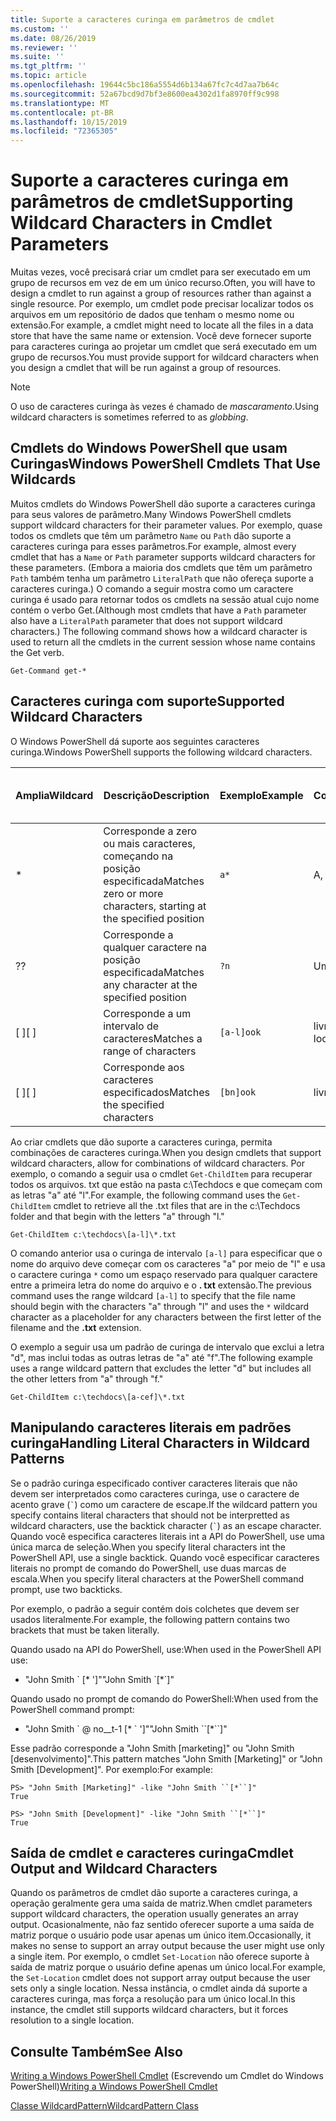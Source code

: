 ```yaml
---
title: Suporte a caracteres curinga em parâmetros de cmdlet
ms.custom: ''
ms.date: 08/26/2019
ms.reviewer: ''
ms.suite: ''
ms.tgt_pltfrm: ''
ms.topic: article
ms.openlocfilehash: 19644c5bc186a5554d6b134a67fc7c4d7aa7b64c
ms.sourcegitcommit: 52a67bcd9d7bf3e8600ea4302d1fa8970ff9c998
ms.translationtype: MT
ms.contentlocale: pt-BR
ms.lasthandoff: 10/15/2019
ms.locfileid: "72365305"
---
```

# <a name="supporting-wildcard-characters-in-cmdlet-parameters"></a><span data-ttu-id="fccb7-102">Suporte a caracteres curinga em parâmetros de cmdlet</span><span class="sxs-lookup"><span data-stu-id="fccb7-102">Supporting Wildcard Characters in Cmdlet Parameters</span></span>

<span data-ttu-id="fccb7-103">Muitas vezes, você precisará criar um cmdlet para ser executado em um grupo de recursos em vez de em um único recurso.</span><span class="sxs-lookup"><span data-stu-id="fccb7-103">Often, you will have to design a cmdlet to run against a group of resources rather than against a single resource.</span></span> <span data-ttu-id="fccb7-104">Por exemplo, um cmdlet pode precisar localizar todos os arquivos em um repositório de dados que tenham o mesmo nome ou extensão.</span><span class="sxs-lookup"><span data-stu-id="fccb7-104">For example, a cmdlet might need to locate all the files in a data store that have the same name or extension.</span></span> <span data-ttu-id="fccb7-105">Você deve fornecer suporte para caracteres curinga ao projetar um cmdlet que será executado em um grupo de recursos.</span><span class="sxs-lookup"><span data-stu-id="fccb7-105">You must provide support for wildcard characters when you design a cmdlet that will be run against a group of resources.</span></span>

> [!NOTE]
> <span data-ttu-id="fccb7-106">O uso de caracteres curinga às vezes é chamado de *mascaramento*.</span><span class="sxs-lookup"><span data-stu-id="fccb7-106">Using wildcard characters is sometimes referred to as *globbing*.</span></span>

## <a name="windows-powershell-cmdlets-that-use-wildcards"></a><span data-ttu-id="fccb7-107">Cmdlets do Windows PowerShell que usam Curingas</span><span class="sxs-lookup"><span data-stu-id="fccb7-107">Windows PowerShell Cmdlets That Use Wildcards</span></span>

 <span data-ttu-id="fccb7-108">Muitos cmdlets do Windows PowerShell dão suporte a caracteres curinga para seus valores de parâmetro.</span><span class="sxs-lookup"><span data-stu-id="fccb7-108">Many Windows PowerShell cmdlets support wildcard characters for their parameter values.</span></span> <span data-ttu-id="fccb7-109">Por exemplo, quase todos os cmdlets que têm um parâmetro `Name` ou `Path` dão suporte a caracteres curinga para esses parâmetros.</span><span class="sxs-lookup"><span data-stu-id="fccb7-109">For example, almost every cmdlet that has a `Name` or `Path` parameter supports wildcard characters for these parameters.</span></span> <span data-ttu-id="fccb7-110">(Embora a maioria dos cmdlets que têm um parâmetro `Path` também tenha um parâmetro `LiteralPath` que não ofereça suporte a caracteres curinga.) O comando a seguir mostra como um caractere curinga é usado para retornar todos os cmdlets na sessão atual cujo nome contém o verbo Get.</span><span class="sxs-lookup"><span data-stu-id="fccb7-110">(Although most cmdlets that have a `Path` parameter also have a `LiteralPath` parameter that does not support wildcard characters.) The following command shows how a wildcard character is used to return all the cmdlets in the current session whose name contains the Get verb.</span></span>

 `Get-Command get-*`

## <a name="supported-wildcard-characters"></a><span data-ttu-id="fccb7-111">Caracteres curinga com suporte</span><span class="sxs-lookup"><span data-stu-id="fccb7-111">Supported Wildcard Characters</span></span>

<span data-ttu-id="fccb7-112">O Windows PowerShell dá suporte aos seguintes caracteres curinga.</span><span class="sxs-lookup"><span data-stu-id="fccb7-112">Windows PowerShell supports the following wildcard characters.</span></span>

| <span data-ttu-id="fccb7-113">Amplia</span><span class="sxs-lookup"><span data-stu-id="fccb7-113">Wildcard</span></span> |                             <span data-ttu-id="fccb7-114">Descrição</span><span class="sxs-lookup"><span data-stu-id="fccb7-114">Description</span></span>                             |  <span data-ttu-id="fccb7-115">Exemplo</span><span class="sxs-lookup"><span data-stu-id="fccb7-115">Example</span></span>   |     <span data-ttu-id="fccb7-116">Correspondências</span><span class="sxs-lookup"><span data-stu-id="fccb7-116">Matches</span></span>      | <span data-ttu-id="fccb7-117">Não corresponde a</span><span class="sxs-lookup"><span data-stu-id="fccb7-117">Does not match</span></span> |
| -------- | ------------------------------------------------------------------- | ---------- | ---------------- | -------------- |
| *        | <span data-ttu-id="fccb7-118">Corresponde a zero ou mais caracteres, começando na posição especificada</span><span class="sxs-lookup"><span data-stu-id="fccb7-118">Matches zero or more characters, starting at the specified position</span></span> | `a*`       | <span data-ttu-id="fccb7-119">A, AG, Apple</span><span class="sxs-lookup"><span data-stu-id="fccb7-119">A, ag, Apple</span></span>     |                |
| <span data-ttu-id="fccb7-120">?</span><span class="sxs-lookup"><span data-stu-id="fccb7-120">?</span></span>        | <span data-ttu-id="fccb7-121">Corresponde a qualquer caractere na posição especificada</span><span class="sxs-lookup"><span data-stu-id="fccb7-121">Matches any character at the specified position</span></span>                     | `?n`       | <span data-ttu-id="fccb7-122">Um, em, em</span><span class="sxs-lookup"><span data-stu-id="fccb7-122">An, in, on</span></span>       | <span data-ttu-id="fccb7-123">executa</span><span class="sxs-lookup"><span data-stu-id="fccb7-123">ran</span></span>            |
| <span data-ttu-id="fccb7-124">[ ]</span><span class="sxs-lookup"><span data-stu-id="fccb7-124">[ ]</span></span>      | <span data-ttu-id="fccb7-125">Corresponde a um intervalo de caracteres</span><span class="sxs-lookup"><span data-stu-id="fccb7-125">Matches a range of characters</span></span>                                       | `[a-l]ook` | <span data-ttu-id="fccb7-126">livro, Cook, look</span><span class="sxs-lookup"><span data-stu-id="fccb7-126">book, cook, look</span></span> | <span data-ttu-id="fccb7-127">Nook, levou</span><span class="sxs-lookup"><span data-stu-id="fccb7-127">nook, took</span></span>     |
| <span data-ttu-id="fccb7-128">[ ]</span><span class="sxs-lookup"><span data-stu-id="fccb7-128">[ ]</span></span>      | <span data-ttu-id="fccb7-129">Corresponde aos caracteres especificados</span><span class="sxs-lookup"><span data-stu-id="fccb7-129">Matches the specified characters</span></span>                                    | `[bn]ook`  | <span data-ttu-id="fccb7-130">livro, Nook</span><span class="sxs-lookup"><span data-stu-id="fccb7-130">book, nook</span></span>       | <span data-ttu-id="fccb7-131">Cook, olhe</span><span class="sxs-lookup"><span data-stu-id="fccb7-131">cook, look</span></span>     |

<span data-ttu-id="fccb7-132">Ao criar cmdlets que dão suporte a caracteres curinga, permita combinações de caracteres curinga.</span><span class="sxs-lookup"><span data-stu-id="fccb7-132">When you design cmdlets that support wildcard characters, allow for combinations of wildcard characters.</span></span> <span data-ttu-id="fccb7-133">Por exemplo, o comando a seguir usa o cmdlet `Get-ChildItem` para recuperar todos os arquivos. txt que estão na pasta c:\Techdocs e que começam com as letras "a" até "l".</span><span class="sxs-lookup"><span data-stu-id="fccb7-133">For example, the following command uses the `Get-ChildItem` cmdlet to retrieve all the .txt files that are in the c:\Techdocs folder and that begin with the letters "a" through "l."</span></span>

`Get-ChildItem c:\techdocs\[a-l]\*.txt`

<span data-ttu-id="fccb7-134">O comando anterior usa o curinga de intervalo `[a-l]` para especificar que o nome do arquivo deve começar com os caracteres "a" por meio de "l" e usa o caractere curinga `*` como um espaço reservado para qualquer caractere entre a primeira letra do nome do arquivo e o **. txt** extensão.</span><span class="sxs-lookup"><span data-stu-id="fccb7-134">The previous command uses the range wildcard `[a-l]` to specify that the file name should begin with the characters "a" through "l" and uses the `*` wildcard character as a placeholder for any characters between the first letter of the filename and the **.txt** extension.</span></span>

<span data-ttu-id="fccb7-135">O exemplo a seguir usa um padrão de curinga de intervalo que exclui a letra "d", mas inclui todas as outras letras de "a" até "f".</span><span class="sxs-lookup"><span data-stu-id="fccb7-135">The following example uses a range wildcard pattern that excludes the letter "d" but includes all the other letters from "a" through "f."</span></span>

`Get-ChildItem c:\techdocs\[a-cef]\*.txt`

## <a name="handling-literal-characters-in-wildcard-patterns"></a><span data-ttu-id="fccb7-136">Manipulando caracteres literais em padrões curinga</span><span class="sxs-lookup"><span data-stu-id="fccb7-136">Handling Literal Characters in Wildcard Patterns</span></span>

<span data-ttu-id="fccb7-137">Se o padrão curinga especificado contiver caracteres literais que não devem ser interpretados como caracteres curinga, use o caractere de acento grave (`` ` ``) como um caractere de escape.</span><span class="sxs-lookup"><span data-stu-id="fccb7-137">If the wildcard pattern you specify contains literal characters that should not be interpretted as wildcard characters, use the backtick character (`` ` ``) as an escape character.</span></span> <span data-ttu-id="fccb7-138">Quando você especifica caracteres literais int a API do PowerShell, use uma única marca de seleção.</span><span class="sxs-lookup"><span data-stu-id="fccb7-138">When you specify literal characters int the PowerShell API, use a single backtick.</span></span> <span data-ttu-id="fccb7-139">Quando você especificar caracteres literais no prompt de comando do PowerShell, use duas marcas de escala.</span><span class="sxs-lookup"><span data-stu-id="fccb7-139">When you specify literal characters at the PowerShell command prompt, use two backticks.</span></span>

<span data-ttu-id="fccb7-140">Por exemplo, o padrão a seguir contém dois colchetes que devem ser usados literalmente.</span><span class="sxs-lookup"><span data-stu-id="fccb7-140">For example, the following pattern contains two brackets that must be taken literally.</span></span>

<span data-ttu-id="fccb7-141">Quando usado na API do PowerShell, use:</span><span class="sxs-lookup"><span data-stu-id="fccb7-141">When used in the PowerShell API use:</span></span>

- <span data-ttu-id="fccb7-142">"John Smith \` [\* ']"</span><span class="sxs-lookup"><span data-stu-id="fccb7-142">"John Smith \`[\*\`]"</span></span>

<span data-ttu-id="fccb7-143">Quando usado no prompt de comando do PowerShell:</span><span class="sxs-lookup"><span data-stu-id="fccb7-143">When used from the PowerShell command prompt:</span></span>

- <span data-ttu-id="fccb7-144">"John Smith \` @ no__t-1 [\* \` ']"</span><span class="sxs-lookup"><span data-stu-id="fccb7-144">"John Smith \`\`[\*\`\`]"</span></span>

<span data-ttu-id="fccb7-145">Esse padrão corresponde a "John Smith [marketing]" ou "John Smith [desenvolvimento]".</span><span class="sxs-lookup"><span data-stu-id="fccb7-145">This pattern matches "John Smith [Marketing]" or "John Smith [Development]".</span></span> <span data-ttu-id="fccb7-146">Por exemplo:</span><span class="sxs-lookup"><span data-stu-id="fccb7-146">For example:</span></span>

```
PS> "John Smith [Marketing]" -like "John Smith ``[*``]"
True

PS> "John Smith [Development]" -like "John Smith ``[*``]"
True
```

## <a name="cmdlet-output-and-wildcard-characters"></a><span data-ttu-id="fccb7-147">Saída de cmdlet e caracteres curinga</span><span class="sxs-lookup"><span data-stu-id="fccb7-147">Cmdlet Output and Wildcard Characters</span></span>

<span data-ttu-id="fccb7-148">Quando os parâmetros de cmdlet dão suporte a caracteres curinga, a operação geralmente gera uma saída de matriz.</span><span class="sxs-lookup"><span data-stu-id="fccb7-148">When cmdlet parameters support wildcard characters, the operation usually generates an array output.</span></span>
<span data-ttu-id="fccb7-149">Ocasionalmente, não faz sentido oferecer suporte a uma saída de matriz porque o usuário pode usar apenas um único item.</span><span class="sxs-lookup"><span data-stu-id="fccb7-149">Occasionally, it makes no sense to support an array output because the user might use only a single item.</span></span> <span data-ttu-id="fccb7-150">Por exemplo, o cmdlet `Set-Location` não oferece suporte à saída de matriz porque o usuário define apenas um único local.</span><span class="sxs-lookup"><span data-stu-id="fccb7-150">For example, the `Set-Location` cmdlet does not support array output because the user sets only a single location.</span></span> <span data-ttu-id="fccb7-151">Nessa instância, o cmdlet ainda dá suporte a caracteres curinga, mas força a resolução para um único local.</span><span class="sxs-lookup"><span data-stu-id="fccb7-151">In this instance, the cmdlet still supports wildcard characters, but it forces resolution to a single location.</span></span>

## <a name="see-also"></a><span data-ttu-id="fccb7-152">Consulte Também</span><span class="sxs-lookup"><span data-stu-id="fccb7-152">See Also</span></span>

<span data-ttu-id="fccb7-153">[Writing a Windows PowerShell Cmdlet](./writing-a-windows-powershell-cmdlet.md) (Escrevendo um Cmdlet do Windows PowerShell)</span><span class="sxs-lookup"><span data-stu-id="fccb7-153">[Writing a Windows PowerShell Cmdlet](./writing-a-windows-powershell-cmdlet.md)</span></span>

[<span data-ttu-id="fccb7-154">Classe WildcardPattern</span><span class="sxs-lookup"><span data-stu-id="fccb7-154">WildcardPattern Class</span></span>](/dotnet/api/system.management.automation.wildcardpattern)
